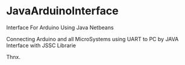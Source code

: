 # JavaArduinoInterface
Interface For Arduino Using Java Netbeans

Connecting Arduino and all MicroSystems using UART to PC by JAVA Interface with JSSC Librarie

Thnx.
